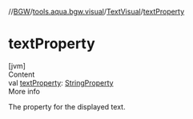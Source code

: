 //[BGW](../../../index.md)/[tools.aqua.bgw.visual](../index.md)/[TextVisual](index.md)/[textProperty](text-property.md)



# textProperty  
[jvm]  
Content  
val [textProperty](text-property.md): [StringProperty](../../tools.aqua.bgw.observable/-string-property/index.md)  
More info  


The property for the displayed text.

  



